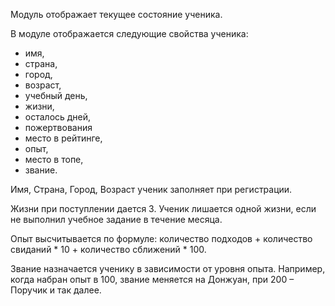 Модуль отображает текущее состояние ученика. 

В модуле отображается следующие свойства ученика:
  * имя,
  * страна,
  * город,
  * возраст,
  * учебный день,
  * жизни,
  * осталось дней,
  * пожертвования
  * место в рейтинге,
  * опыт,
  * место в топе,
  * звание.

Имя, Страна, Город, Возраст ученик заполняет при регистрации.

Жизни при поступлении дается 3. Ученик лишается одной жизни, если не выполнил учебное задание в течение месяца.

Опыт высчитывается по формуле: количество подходов + количество свиданий * 10 + количество сближений * 100.

Звание назначается ученику в зависимости от уровня опыта. Например, когда набран опыт в 100, звание меняется на Донжуан, при 200 – Поручик и так далее.